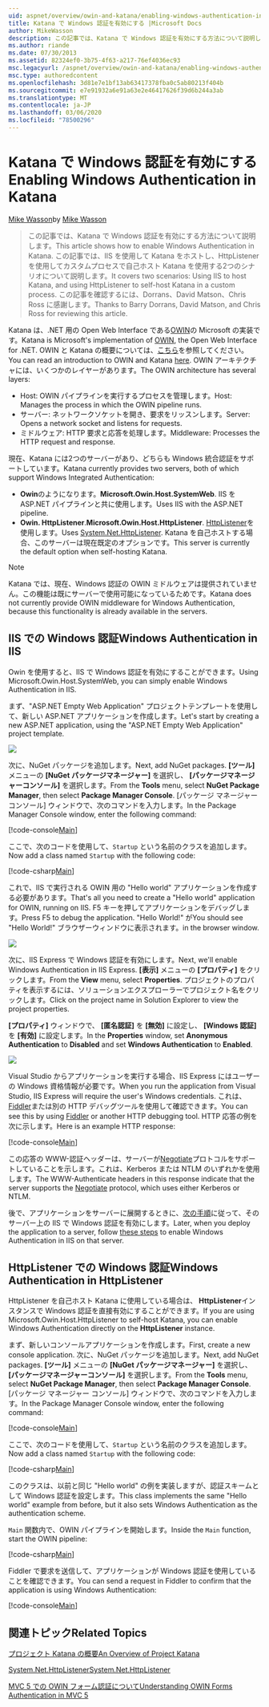 ```yaml
---
uid: aspnet/overview/owin-and-katana/enabling-windows-authentication-in-katana
title: Katana で Windows 認証を有効にする |Microsoft Docs
author: MikeWasson
description: この記事では、Katana で Windows 認証を有効にする方法について説明します。 この例では、IIS を使用して Katana をホストし、HttpListener を使用して自己ホスト Kat...
ms.author: riande
ms.date: 07/30/2013
ms.assetid: 82324ef0-3b75-4f63-a217-76ef4036ec93
msc.legacyurl: /aspnet/overview/owin-and-katana/enabling-windows-authentication-in-katana
msc.type: authoredcontent
ms.openlocfilehash: 3d81e7e1bf13ab63417378fba0c5ab80213f404b
ms.sourcegitcommit: e7e91932a6e91a63e2e46417626f39d6b244a3ab
ms.translationtype: MT
ms.contentlocale: ja-JP
ms.lasthandoff: 03/06/2020
ms.locfileid: "78500296"
---
```

# <a name="enabling-windows-authentication-in-katana"></a><span data-ttu-id="30f64-104">Katana で Windows 認証を有効にする</span><span class="sxs-lookup"><span data-stu-id="30f64-104">Enabling Windows Authentication in Katana</span></span>

<span data-ttu-id="30f64-105">[Mike Wasson](https://github.com/MikeWasson)</span><span class="sxs-lookup"><span data-stu-id="30f64-105">by [Mike Wasson](https://github.com/MikeWasson)</span></span>

> <span data-ttu-id="30f64-106">この記事では、Katana で Windows 認証を有効にする方法について説明します。</span><span class="sxs-lookup"><span data-stu-id="30f64-106">This article shows how to enable Windows Authentication in Katana.</span></span> <span data-ttu-id="30f64-107">この記事では、IIS を使用して Katana をホストし、HttpListener を使用してカスタムプロセスで自己ホスト Katana を使用する2つのシナリオについて説明します。</span><span class="sxs-lookup"><span data-stu-id="30f64-107">It covers two scenarios: Using IIS to host Katana, and using HttpListener to self-host Katana in a custom process.</span></span> <span data-ttu-id="30f64-108">この記事を確認するには、Dorrans、David Matson、Chris Ross に感謝します。</span><span class="sxs-lookup"><span data-stu-id="30f64-108">Thanks to Barry Dorrans, David Matson, and Chris Ross for reviewing this article.</span></span>

<span data-ttu-id="30f64-109">Katana は、.NET 用の Open Web Interface である[OWIN](http://owin.org/)の Microsoft の実装です。</span><span class="sxs-lookup"><span data-stu-id="30f64-109">Katana is Microsoft's implementation of [OWIN](http://owin.org/), the Open Web Interface for .NET.</span></span> <span data-ttu-id="30f64-110">OWIN と Katana の概要については、[こちら](an-overview-of-project-katana.md)を参照してください。</span><span class="sxs-lookup"><span data-stu-id="30f64-110">You can read an introduction to OWIN and Katana [here](an-overview-of-project-katana.md).</span></span> <span data-ttu-id="30f64-111">OWIN アーキテクチャには、いくつかのレイヤーがあります。</span><span class="sxs-lookup"><span data-stu-id="30f64-111">The OWIN architecture has several layers:</span></span>

- <span data-ttu-id="30f64-112">Host: OWIN パイプラインを実行するプロセスを管理します。</span><span class="sxs-lookup"><span data-stu-id="30f64-112">Host: Manages the process in which the OWIN pipeline runs.</span></span>
- <span data-ttu-id="30f64-113">サーバー: ネットワークソケットを開き、要求をリッスンします。</span><span class="sxs-lookup"><span data-stu-id="30f64-113">Server: Opens a network socket and listens for requests.</span></span>
- <span data-ttu-id="30f64-114">ミドルウェア: HTTP 要求と応答を処理します。</span><span class="sxs-lookup"><span data-stu-id="30f64-114">Middleware: Processes the HTTP request and response.</span></span>

<span data-ttu-id="30f64-115">現在、Katana には2つのサーバーがあり、どちらも Windows 統合認証をサポートしています。</span><span class="sxs-lookup"><span data-stu-id="30f64-115">Katana currently provides two servers, both of which support Windows Integrated Authentication:</span></span>

- <span data-ttu-id="30f64-116">**Owin**のようになります。</span><span class="sxs-lookup"><span data-stu-id="30f64-116">**Microsoft.Owin.Host.SystemWeb**.</span></span> <span data-ttu-id="30f64-117">IIS を ASP.NET パイプラインと共に使用します。</span><span class="sxs-lookup"><span data-stu-id="30f64-117">Uses IIS with the ASP.NET pipeline.</span></span>
- <span data-ttu-id="30f64-118">**Owin. HttpListener**.</span><span class="sxs-lookup"><span data-stu-id="30f64-118">**Microsoft.Owin.Host.HttpListener**.</span></span> <span data-ttu-id="30f64-119">[HttpListener](https://msdn.microsoft.com/library/system.net.httplistener.aspx)を使用します。</span><span class="sxs-lookup"><span data-stu-id="30f64-119">Uses [System.Net.HttpListener](https://msdn.microsoft.com/library/system.net.httplistener.aspx).</span></span> <span data-ttu-id="30f64-120">Katana を自己ホストする場合、このサーバーは現在既定のオプションです。</span><span class="sxs-lookup"><span data-stu-id="30f64-120">This server is currently the default option when self-hosting Katana.</span></span>

> [!NOTE]
> <span data-ttu-id="30f64-121">Katana では、現在、Windows 認証の OWIN ミドルウェアは提供されていません。この機能は既にサーバーで使用可能になっているためです。</span><span class="sxs-lookup"><span data-stu-id="30f64-121">Katana does not currently provide OWIN middleware for Windows Authentication, because this functionality is already available in the servers.</span></span>

## <a name="windows-authentication-in-iis"></a><span data-ttu-id="30f64-122">IIS での Windows 認証</span><span class="sxs-lookup"><span data-stu-id="30f64-122">Windows Authentication in IIS</span></span>

<span data-ttu-id="30f64-123">Owin を使用すると、IIS で Windows 認証を有効にすることができます。</span><span class="sxs-lookup"><span data-stu-id="30f64-123">Using Microsoft.Owin.Host.SystemWeb, you can simply enable Windows Authentication in IIS.</span></span>

<span data-ttu-id="30f64-124">まず、"ASP.NET Empty Web Application" プロジェクトテンプレートを使用して、新しい ASP.NET アプリケーションを作成します。</span><span class="sxs-lookup"><span data-stu-id="30f64-124">Let's start by creating a new ASP.NET application, using the "ASP.NET Empty Web Application" project template.</span></span>

![](enabling-windows-authentication-in-katana/_static/image1.png)

<span data-ttu-id="30f64-125">次に、NuGet パッケージを追加します。</span><span class="sxs-lookup"><span data-stu-id="30f64-125">Next, add NuGet packages.</span></span> <span data-ttu-id="30f64-126">**[ツール]** メニューの **[NuGet パッケージマネージャー]** を選択し、 **[パッケージマネージャーコンソール]** を選択します。</span><span class="sxs-lookup"><span data-stu-id="30f64-126">From the **Tools** menu, select **NuGet Package Manager**, then select **Package Manager Console**.</span></span> <span data-ttu-id="30f64-127">[パッケージ マネージャー コンソール] ウィンドウで、次のコマンドを入力します。</span><span class="sxs-lookup"><span data-stu-id="30f64-127">In the Package Manager Console window, enter the following command:</span></span>

[!code-console[Main](enabling-windows-authentication-in-katana/samples/sample1.cmd)]

<span data-ttu-id="30f64-128">ここで、次のコードを使用して、`Startup` という名前のクラスを追加します。</span><span class="sxs-lookup"><span data-stu-id="30f64-128">Now add a class named `Startup` with the following code:</span></span>

[!code-csharp[Main](enabling-windows-authentication-in-katana/samples/sample2.cs)]

<span data-ttu-id="30f64-129">これで、IIS で実行される OWIN 用の "Hello world" アプリケーションを作成する必要があります。</span><span class="sxs-lookup"><span data-stu-id="30f64-129">That's all you need to create a "Hello world" application for OWIN, running on IIS.</span></span> <span data-ttu-id="30f64-130">F5 キーを押してアプリケーションをデバッグします。</span><span class="sxs-lookup"><span data-stu-id="30f64-130">Press F5 to debug the application.</span></span> <span data-ttu-id="30f64-131">"Hello World!" が</span><span class="sxs-lookup"><span data-stu-id="30f64-131">You should see "Hello World!"</span></span> <span data-ttu-id="30f64-132">ブラウザーウィンドウに表示されます。</span><span class="sxs-lookup"><span data-stu-id="30f64-132">in the browser window.</span></span>

![](enabling-windows-authentication-in-katana/_static/image2.png)

<span data-ttu-id="30f64-133">次に、IIS Express で Windows 認証を有効にします。</span><span class="sxs-lookup"><span data-stu-id="30f64-133">Next, we'll enable Windows Authentication in IIS Express.</span></span> <span data-ttu-id="30f64-134">**[表示]** メニューの **[プロパティ]** をクリックします。</span><span class="sxs-lookup"><span data-stu-id="30f64-134">From the **View** menu, select **Properties**.</span></span> <span data-ttu-id="30f64-135">プロジェクトのプロパティを表示するには、ソリューションエクスプローラーでプロジェクト名をクリックします。</span><span class="sxs-lookup"><span data-stu-id="30f64-135">Click on the project name in Solution Explorer to view the project properties.</span></span>

<span data-ttu-id="30f64-136">**[プロパティ]** ウィンドウで、 **[匿名認証]** を **[無効]** に設定し、 **[Windows 認証]** を **[有効]** に設定します。</span><span class="sxs-lookup"><span data-stu-id="30f64-136">In the **Properties** window, set **Anonymous Authentication** to **Disabled** and set **Windows Authentication** to **Enabled**.</span></span>

![](enabling-windows-authentication-in-katana/_static/image3.png)

<span data-ttu-id="30f64-137">Visual Studio からアプリケーションを実行する場合、IIS Express にはユーザーの Windows 資格情報が必要です。</span><span class="sxs-lookup"><span data-stu-id="30f64-137">When you run the application from Visual Studio, IIS Express will require the user's Windows credentials.</span></span> <span data-ttu-id="30f64-138">これは、 [Fiddler](http://fiddler2.com/home)または別の HTTP デバッグツールを使用して確認できます。</span><span class="sxs-lookup"><span data-stu-id="30f64-138">You can see this by using [Fiddler](http://fiddler2.com/home) or another HTTP debugging tool.</span></span> <span data-ttu-id="30f64-139">HTTP 応答の例を次に示します。</span><span class="sxs-lookup"><span data-stu-id="30f64-139">Here is an example HTTP response:</span></span>

[!code-console[Main](enabling-windows-authentication-in-katana/samples/sample3.cmd?highlight=1,5-6)]

<span data-ttu-id="30f64-140">この応答の WWW-認証ヘッダーは、サーバーが[Negotiate](http://www.ietf.org/rfc/rfc4559.txt)プロトコルをサポートしていることを示します。これは、Kerberos または NTLM のいずれかを使用します。</span><span class="sxs-lookup"><span data-stu-id="30f64-140">The WWW-Authenticate headers in this response indicate that the server supports the [Negotiate](http://www.ietf.org/rfc/rfc4559.txt) protocol, which uses either Kerberos or NTLM.</span></span>

<span data-ttu-id="30f64-141">後で、アプリケーションをサーバーに展開するときに、[次の手順](https://www.iis.net/configreference/system.webserver/security/authentication/windowsauthentication)に従って、そのサーバー上の IIS で Windows 認証を有効にします。</span><span class="sxs-lookup"><span data-stu-id="30f64-141">Later, when you deploy the application to a server, follow [these steps](https://www.iis.net/configreference/system.webserver/security/authentication/windowsauthentication) to enable Windows Authentication in IIS on that server.</span></span>

## <a name="windows-authentication-in-httplistener"></a><span data-ttu-id="30f64-142">HttpListener での Windows 認証</span><span class="sxs-lookup"><span data-stu-id="30f64-142">Windows Authentication in HttpListener</span></span>

<span data-ttu-id="30f64-143">HttpListener を自己ホスト Katana に使用している場合は、 **HttpListener**インスタンスで Windows 認証を直接有効にすることができます。</span><span class="sxs-lookup"><span data-stu-id="30f64-143">If you are using Microsoft.Owin.Host.HttpListener to self-host Katana, you can enable Windows Authentication directly on the **HttpListener** instance.</span></span>

<span data-ttu-id="30f64-144">まず、新しいコンソールアプリケーションを作成します。</span><span class="sxs-lookup"><span data-stu-id="30f64-144">First, create a new console application.</span></span> <span data-ttu-id="30f64-145">次に、NuGet パッケージを追加します。</span><span class="sxs-lookup"><span data-stu-id="30f64-145">Next, add NuGet packages.</span></span> <span data-ttu-id="30f64-146">**[ツール]** メニューの **[NuGet パッケージマネージャー]** を選択し、 **[パッケージマネージャーコンソール]** を選択します。</span><span class="sxs-lookup"><span data-stu-id="30f64-146">From the **Tools** menu, select **NuGet Package Manager**, then select **Package Manager Console**.</span></span> <span data-ttu-id="30f64-147">[パッケージ マネージャー コンソール] ウィンドウで、次のコマンドを入力します。</span><span class="sxs-lookup"><span data-stu-id="30f64-147">In the Package Manager Console window, enter the following command:</span></span>

[!code-console[Main](enabling-windows-authentication-in-katana/samples/sample4.cmd)]

<span data-ttu-id="30f64-148">ここで、次のコードを使用して、`Startup` という名前のクラスを追加します。</span><span class="sxs-lookup"><span data-stu-id="30f64-148">Now add a class named `Startup` with the following code:</span></span>

[!code-csharp[Main](enabling-windows-authentication-in-katana/samples/sample5.cs)]

<span data-ttu-id="30f64-149">このクラスは、以前と同じ "Hello world" の例を実装しますが、認証スキームとして Windows 認証を設定します。</span><span class="sxs-lookup"><span data-stu-id="30f64-149">This class implements the same "Hello world" example from before, but it also sets Windows Authentication as the authentication scheme.</span></span>

<span data-ttu-id="30f64-150">`Main` 関数内で、OWIN パイプラインを開始します。</span><span class="sxs-lookup"><span data-stu-id="30f64-150">Inside the `Main` function, start the OWIN pipeline:</span></span>

[!code-csharp[Main](enabling-windows-authentication-in-katana/samples/sample6.cs)]

<span data-ttu-id="30f64-151">Fiddler で要求を送信して、アプリケーションが Windows 認証を使用していることを確認できます。</span><span class="sxs-lookup"><span data-stu-id="30f64-151">You can send a request in Fiddler to confirm that the application is using Windows Authentication:</span></span>

[!code-console[Main](enabling-windows-authentication-in-katana/samples/sample7.cmd?highlight=1,4-5)]

## <a name="related-topics"></a><span data-ttu-id="30f64-152">関連トピック</span><span class="sxs-lookup"><span data-stu-id="30f64-152">Related Topics</span></span>

[<span data-ttu-id="30f64-153">プロジェクト Katana の概要</span><span class="sxs-lookup"><span data-stu-id="30f64-153">An Overview of Project Katana</span></span>](an-overview-of-project-katana.md)

[<span data-ttu-id="30f64-154">System.Net.HttpListener</span><span class="sxs-lookup"><span data-stu-id="30f64-154">System.Net.HttpListener</span></span>](https://msdn.microsoft.com/library/system.net.httplistener.aspx)

[<span data-ttu-id="30f64-155">MVC 5 での OWIN フォーム認証について</span><span class="sxs-lookup"><span data-stu-id="30f64-155">Understanding OWIN Forms Authentication in MVC 5</span></span>](https://blogs.msdn.com/b/webdev/archive/2013/07/03/understanding-owin-forms-authentication-in-mvc-5.aspx)
